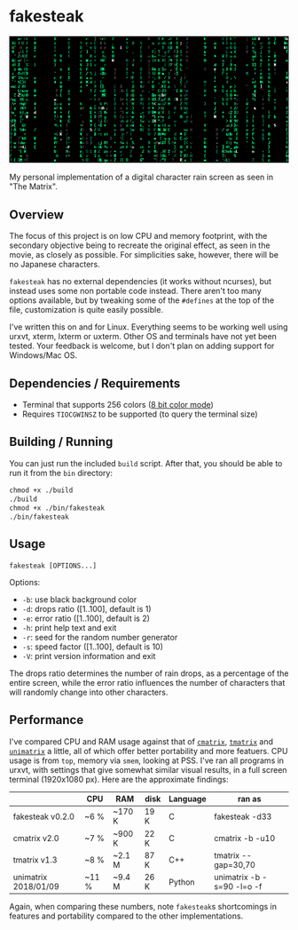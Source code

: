 # fakesteak 

![fakesteak](example2.png)

My personal implementation of a digital character rain screen as seen in "The Matrix". 

## Overview 

The focus of this project is on low CPU and memory footprint, with the secondary 
objective being to recreate the original effect, as seen in the movie, as closely 
as possible. For simplicities sake, however, there will be no Japanese characters. 

`fakesteak` has no external dependencies (it works without ncurses), but instead 
uses some non portable code instead. There aren't too many options available, but 
by tweaking some of the `#defines` at the top of the file, customization is quite 
easily possible.

I've written this on and for Linux. Everything seems to be working well using 
urxvt, xterm, lxterm or uxterm. Other OS and terminals have not yet been tested. 
Your feedback is welcome, but I don't plan on adding support for Windows/Mac OS. 

## Dependencies / Requirements

- Terminal that supports 256 colors ([8 bit color mode](https://en.wikipedia.org/wiki/ANSI_escape_code#8-bit))
- Requires `TIOCGWINSZ` to be supported (to query the terminal size)

## Building / Running

You can just run the included `build` script. After that, you should be able to run it from the `bin` directory:

    chmod +x ./build
    ./build
    chmod +x ./bin/fakesteak
    ./bin/fakesteak

## Usage

    fakesteak [OPTIONS...]

Options:

  - `-b`: use black background color
  - `-d`: drops ratio ([1..100], default is 1)
  - `-e`: error ratio ([1..100], default is 2)
  - `-h`: print help text and exit
  - `-r`: seed for the random number generator
  - `-s`: speed factor ([1..100], default is 10)
  - `-V`: print version information and exit

The drops ratio determines the number of rain drops, as a percentage of the entire screen, 
while the error ratio influences the number of characters that will randomly change into other characters. 

## Performance

I've compared CPU and RAM usage against that of [`cmatrix`](https://github.com/abishekvashok/cmatrix), [`tmatrix`](https://github.com/M4444/TMatrix) and [`unimatrix`](https://github.com/will8211/unimatrix) a little, all of which offer better portability and more featuers. CPU usage is from `top`, memory via `smem`, looking at PSS. I've ran all programs in urxvt, with settings that give somewhat similar visual results, in a full screen terminal (1920x1080 px). Here are the approximate findings:

|                      | CPU   | RAM    | disk | Language | ran as                     |
|----------------------|-------|--------|------|----------|----------------------------|
| fakesteak v0.2.0     |  ~6 % | ~170 K | 19 K | C        | fakesteak -d33             |
|   cmatrix v2.0       |  ~7 % | ~900 K | 22 K | C        | cmatrix -b -u10            |
|   tmatrix v1.3       |  ~8 % | ~2.1 M | 87 K | C++      | tmatrix --gap=30,70        |
| unimatrix 2018/01/09 | ~11 % | ~9.4 M | 26 K | Python   | unimatrix -b -s=90 -l=o -f |

Again, when comparing these numbers, note `fakesteak`s shortcomings in features and portability compared to the other implementations.

